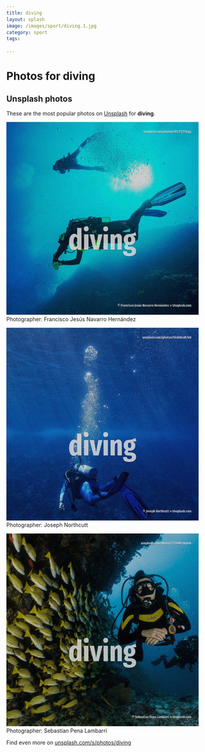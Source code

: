 ```yaml
---
title: diving
layout: splash
image: /images/sport/diving.1.jpg
category: sport
tags:

---
```

# Photos for diving
 
## Unsplash photos
These are the most popular photos on [Unsplash](https://unsplash.com) for **diving**.
 
![diving](/images/sport/diving.1.jpg)
Photographer:  Francisco Jesús Navarro Hernández
 
![diving](/images/sport/diving.2.jpg)
Photographer:  Joseph Northcutt
 
![diving](/images/sport/diving.3.jpg)
Photographer:  Sebastian Pena Lambarri
 
Find even more on [unsplash.com/s/photos/diving](https://unsplash.com/s/photos/diving)
 
